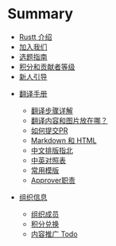 # Summary

- [Rustt 介绍](./about.md)
- [加入我们](./join-us.md)
- [选题指南](./proposing.md)
- [积分和贡献者等级](./rank-points.md)
- [新人引导](./newbee-guide.md)
<!-- - [读者手册]()
  - [使用指南 Todo](reader-guide/how-to-use.md)
  - [如何找到想要的内容 Todo](reader-guide/find-the-content.md) -->
  
- [翻译手册]()
  - [翻译步骤详解](translation-guide/steps.md)
  - [翻译内容和图片放在哪？](translation-guide/where-to-put.md)
  - [如何提交PR](translation-guide/pr.md)
  - [Markdown 和 HTML](translation-guide/markdown.md)
  - [中文排版指北](translation-guide/composing.md)
  - [中英对照表](translation-guide/glossary.md)
  - [常用模版](translation-guide/templates.md)
  - [Approver职责](translation-guide/approver.md)

- [组织信息]()
  - [组织成员](org-info/members.md)
  - [积分兑换](org-info/points-consuming.md)
  - [内容推广 Todo](org-info/promotion.md)